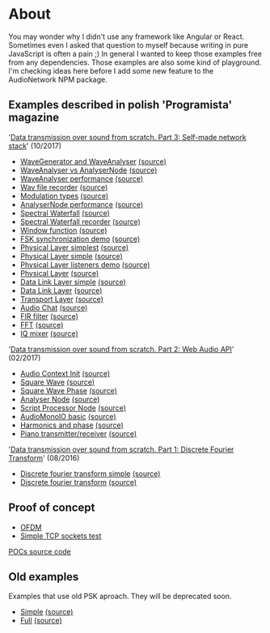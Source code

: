 # About

You may wonder why I didn't use any framework like Angular or React. Sometimes
even I asked that question to myself because writing in pure JavaScript
is often a pain ;) In general I wanted to keep those examples free from
any dependencies.
Those examples are also some kind of playground. I'm checking ideas here
before I add some new feature to the AudioNetwork NPM package.

## Examples described in polish 'Programista' magazine

'[Data transmission over sound from scratch. Part 3: Self-made network stack](https://programistamag.pl/programista-10-2017-65/)' (10/2017)

- [WaveGenerator and WaveAnalyser](https://audio-network.rypula.pl/wave-generator-wave-analyser)
  [(source)](https://audio-network.rypula.pl/wave-generator-wave-analyser-src)
- [WaveAnalyser vs AnalyserNode](https://audio-network.rypula.pl/wave-analyser-vs-analyser-node)
  [(source)](https://audio-network.rypula.pl/wave-analyser-vs-analyser-node-src)
- [WaveAnalyser performance](https://audio-network.rypula.pl/wave-analyser-performance)
  [(source)](https://audio-network.rypula.pl/wave-analyser-performance-src)
- [Wav file recorder](https://audio-network.rypula.pl/wav-file-recorder)
  [(source)](https://audio-network.rypula.pl/wav-file-recorder-src)
- [Modulation types](https://audio-network.rypula.pl/modulation-types)
  [(source)](https://audio-network.rypula.pl/modulation-types-src)
- [AnalyserNode performance](https://audio-network.rypula.pl/analyser-node-performance)
  [(source)](https://audio-network.rypula.pl/analyser-node-performance-src)
- [Spectral Waterfall](https://audio-network.rypula.pl/spectral-waterfall)
  [(source)](https://audio-network.rypula.pl/spectral-waterfall-src)
- [Spectral Waterfall recorder](https://audio-network.rypula.pl/spectral-waterfall-recorder)
  [(source)](https://audio-network.rypula.pl/spectral-waterfall-recorder-src)
- [Window function](https://audio-network.rypula.pl/window-function)
  [(source)](https://audio-network.rypula.pl/window-function-src)
- [FSK synchronization demo](https://audio-network.rypula.pl/fsk-synchronization-demo)
  [(source)](https://audio-network.rypula.pl/fsk-synchronization-demo-src)
- [Physical Layer simplest](https://audio-network.rypula.pl/physical-layer-simplest)
  [(source)](https://audio-network.rypula.pl/physical-layer-simplest-src)
- [Physical Layer simple](https://audio-network.rypula.pl/physical-layer-simple)
  [(source)](https://audio-network.rypula.pl/physical-layer-simple-src)
- [Physical Layer listeners demo](https://audio-network.rypula.pl/physical-layer-listeners-demo)
  [(source)](https://audio-network.rypula.pl/physical-layer-listeners-demo-src)
- [Physical Layer](https://audio-network.rypula.pl/physical-layer)
  [(source)](https://audio-network.rypula.pl/physical-layer-src)
- [Data Link Layer simple](https://audio-network.rypula.pl/data-link-layer-simple)
  [(source)](https://audio-network.rypula.pl/data-link-layer-simple-src)
- [Data Link Layer](https://audio-network.rypula.pl/data-link-layer)
  [(source)](https://audio-network.rypula.pl/data-link-layer-src)
- [Transport Layer](https://audio-network.rypula.pl/transport-layer)
  [(source)](https://audio-network.rypula.pl/transport-layer-src)
- [Audio Chat](https://audio-network.rypula.pl/audio-chat)
  [(source)](https://audio-network.rypula.pl/audio-chat-src)
- [FIR filter](https://audio-network.rypula.pl/fir-filter)
  [(source)](https://audio-network.rypula.pl/fir-filter-src)
- [FFT](https://audio-network.rypula.pl/fft)
  [(source)](https://audio-network.rypula.pl/fft-src)
- [IQ mixer](https://audio-network.rypula.pl/iq-mixer)
  [(source)](https://audio-network.rypula.pl/iq-mixer-src)

'[Data transmission over sound from scratch. Part 2: Web Audio API](https://programistamag.pl/programista-2-2017-57/)' (02/2017)

- [Audio Context Init](https://audio-network.rypula.pl/audio-context-init)
  [(source)](https://audio-network.rypula.pl/audio-context-init-src)
- [Square Wave](https://audio-network.rypula.pl/square-wave)
  [(source)](https://audio-network.rypula.pl/square-wave-src)
- [Square Wave Phase](https://audio-network.rypula.pl/square-wave-phase)
  [(source)](https://audio-network.rypula.pl/square-wave-phase-src)
- [Analyser Node](https://audio-network.rypula.pl/analyser-node)
  [(source)](https://audio-network.rypula.pl/analyser-node-src)
- [Script Processor Node](https://audio-network.rypula.pl/script-processor-node)
  [(source)](https://audio-network.rypula.pl/script-processor-node-src)
- [AudioMonoIO basic](https://audio-network.rypula.pl/audio-mono-io-basic)
  [(source)](https://audio-network.rypula.pl/audio-mono-io-basic-src)
- [Harmonics and phase](https://audio-network.rypula.pl/harmonics-and-phase)
  [(source)](https://audio-network.rypula.pl/harmonics-and-phase-src)
- [Piano transmitter/receiver](https://audio-network.rypula.pl/piano)
  [(source)](https://audio-network.rypula.pl/piano-src)

'[Data transmission over sound from scratch. Part 1: Discrete Fourier Transform](https://programistamag.pl/programista-08-2016-51/)' (08/2016)

- [Discrete fourier transform simple](https://audio-network.rypula.pl/dft-simple)
  [(source)](https://audio-network.rypula.pl/dft-simple-src)
- [Discrete fourier transform](https://audio-network.rypula.pl/dft-full)
  [(source)](https://audio-network.rypula.pl/dft-full-src)

## Proof of concept

- [OFDM](https://audio-network.rypula.pl/example/_QuickProofOfConcepts/ofdm.html)
- [Simple TCP sockets test](https://audio-network.rypula.pl/example/_QuickProofOfConcepts/transport-layer.html)    
  
[POCs source code](https://github.com/robertrypula/AudioNetwork/tree/master/example/_QuickProofOfConcepts)

## Old examples

Examples that use old PSK aproach. They will be deprecated soon.

- [Simple](https://audio-network.rypula.pl/example/01-000-physical-layer-simple/physical-layer-simple.html)
  [(source)](https://github.com/robertrypula/AudioNetwork/tree/master/example/01-000-physical-layer-simple)
- [Full](https://audio-network.rypula.pl/example/01-001-physical-layer-full/physical-layer-full.html)
  [(source)](https://github.com/robertrypula/AudioNetwork/tree/master/example/01-001-physical-layer-full)
